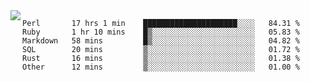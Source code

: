 

<a href="https://github.com/anuraghazra/github-readme-stats">
  <img align="left" src="https://github-readme-stats.vercel.app/api?username=kfly8&count_private=true&show_icons=true&theme=calm" />
</a>


<!--START_SECTION:waka-->

```text
Perl       17 hrs 1 min    █████████████████████░░░░   84.31 %
Ruby       1 hr 10 mins    █▒░░░░░░░░░░░░░░░░░░░░░░░   05.83 %
Markdown   58 mins         █▒░░░░░░░░░░░░░░░░░░░░░░░   04.82 %
SQL        20 mins         ▒░░░░░░░░░░░░░░░░░░░░░░░░   01.72 %
Rust       16 mins         ▒░░░░░░░░░░░░░░░░░░░░░░░░   01.38 %
Other      12 mins         ▒░░░░░░░░░░░░░░░░░░░░░░░░   01.00 %
```

<!--END_SECTION:waka-->
